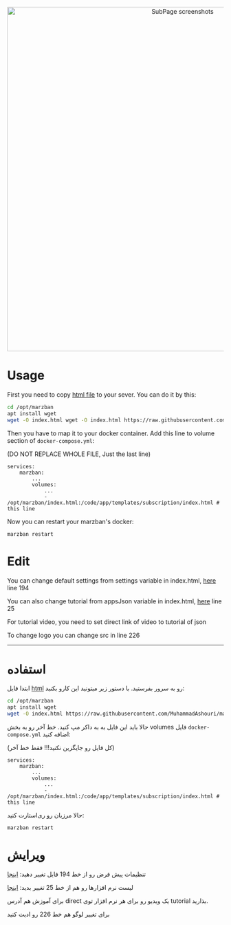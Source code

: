 <p align="center">
  <a href="https://github.com/MuhammadAshouri/marzban-templates" target="_blank" rel="noopener noreferrer" >
    <img src="https://github.com/MuhammadAshouri/marzban-templates/blob/dca23a0ecbee84839686a1b928a2dc7e8aba4089/template-01/screenshot.jpg" alt="SubPage screenshots" width="800" height="auto">
  </a>
</p>

# Usage

First you need to copy [html file](https://github.com/MuhammadAshouri/marzban-templates/blob/master/template-01/index.html) to your sever. You can do it by this:

```bash
cd /opt/marzban
apt install wget
wget -O index.html wget -O index.html https://raw.githubusercontent.com/mohamadpython/marzban-templates/master/template-01/index.html
```

Then you have to map it to your docker container. Add this line to volume section of `docker-compose.yml`:

(DO NOT REPLACE WHOLE FILE, Just the last line)
```docker
services:
    marzban:
        ...
        volumes:
            ...
            - /opt/marzban/index.html:/code/app/templates/subscription/index.html # this line
```

Now you can restart your marzban's docker:
```
marzban restart
```

# Edit

You can change default settings from settings variable in index.html, [here](https://github.com/MuhammadAshouri/marzban-templates/blob/120817c45e2af843a3724ba9fe2018519ddc63b4/template-01/index.html#L194C19-L194C19) line 194

You can also change tutorial from appsJson variable in index.html, [here](https://github.com/MuhammadAshouri/marzban-templates/blob/3328559ea73e5a884fa0a619332ab1a040221395/template-01/index.html#L112C14-L112C14) line 25

For tutorial video, you need to set direct link of video to tutorial of json

To change logo you can change src in line 226

---

# استفاده

ابتدا فایل [html](https://github.com/MuhammadAshouri/marzban-templates/blob/master/template-01/index.html) رو به سرور بفرستید. با دستور زیر میتونید این کارو بکنید:

```bash
cd /opt/marzban
apt install wget
wget -O index.html https://raw.githubusercontent.com/MuhammadAshouri/marzban-templates/master/template-01/index.html
```

حالا باید این فایل به به داکر مپ کنید. خط آخر رو به بخش volumes فایل `docker-compose.yml` اضافه کنید:

(کل فایل رو جایگزین نکنید!!! فقط خط آخر)
```docker
services:
    marzban:
        ...
        volumes:
            ...
            - /opt/marzban/index.html:/code/app/templates/subscription/index.html # this line
```

حالا مرزبان رو ری‌استارت کنید:
```
marzban restart
```

# ویرایش

تنظیمات پیش فرض رو از خط 194 فایل تغییر دهید: [اینجا](https://github.com/MuhammadAshouri/marzban-templates/blob/120817c45e2af843a3724ba9fe2018519ddc63b4/template-01/index.html#L194C19-L194C19)

لیست نرم افزارها رو هم از خط 25 تغییر بدید: [اینجا](https://github.com/MuhammadAshouri/marzban-templates/blob/3328559ea73e5a884fa0a619332ab1a040221395/template-01/index.html#L112C14-L112C14)

برای آموزش هم آدرس direct یک ویدیو رو برای هر نرم افزار توی tutorial بذارید.

برای تغییر لوگو هم خط 226 رو ادیت کنید
